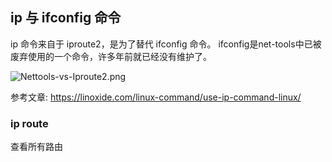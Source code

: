 ## ip 与 ifconfig 命令

ip 命令来自于 iproute2，是为了替代 ifconfig 命令。
ifconfig是net-tools中已被废弃使用的一个命令，许多年前就已经没有维护了。

![Nettools-vs-Iproute2.png](https://linoxide.com/wp-content/uploads/2014/05/Linux-Nettools-vs-Iproute2.png)

参考文章: https://linoxide.com/linux-command/use-ip-command-linux/

### ip route

查看所有路由
